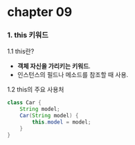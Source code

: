 # chapter 09

### 1. this 키워드

1.1 this란?
- **객체 자신을 가리키는 키워드**.
- 인스턴스의 필드나 메소드를 참조할 때 사용.

1.2 this의 주요 사용처
```java
class Car {
    String model;
    Car(String model) {
        this.model = model;
    }
}
```
